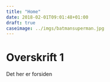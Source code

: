 ```yaml
---
title: "Home"
date: 2018-02-01T09:01:48+01:00
draft: true
caseimage: ../imgs/batmansuperman.jpg
---
```



<h1 class="center-xs col-xs-12 center-lg col-lg-12"> Overskrift 1 </h1>


Det her er forsiden

